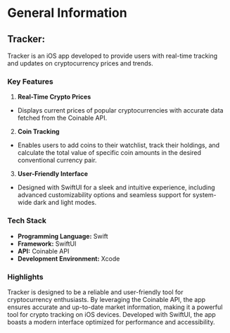 # General Information

## Tracker: 
Tracker is an iOS app developed to provide users with real-time tracking and updates on cryptocurrency prices and trends.

### Key Features

1. **Real-Time Crypto Prices**
  - Displays current prices of popular cryptocurrencies with accurate data fetched from the Coinable API.

2. **Coin Tracking**
  - Enables users to add coins to their watchlist, track their holdings, and calculate the total value of specific coin amounts in the desired conventional currency pair.

3. **User-Friendly Interface**
  - Designed with SwiftUI for a sleek and intuitive experience, including advanced customizability options and seamless support for system-wide dark and light modes.

### Tech Stack

- **Programming Language:** Swift
- **Framework:** SwiftUI
- **API:** Coinable API
- **Development Environment:** Xcode

### Highlights

Tracker is designed to be a reliable and user-friendly tool for cryptocurrency enthusiasts. By leveraging the Coinable API, the app ensures accurate and up-to-date market information, making it a powerful tool for crypto tracking on iOS devices. Developed with SwiftUI, the app boasts a modern interface optimized for performance and accessibility.
